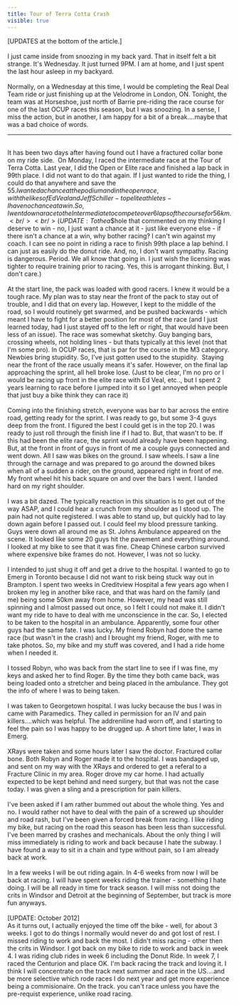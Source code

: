 ---title: Tour of Terra Cotta Crashvisible: true---<div>
  [UPDATES at the bottom of the article.]<br /><br />I just came inside from snoozing in my back yard. That in itself felt a bit strange. It's Wednesday. It just turned 9PM. I am at home, and I just spent the last hour asleep in my backyard.&nbsp;<br /><br />Normally, on a Wednesday at this time, I would be completing the Real Deal Team ride or just finishing up at the Velodrome in London, ON. Tonight, the team was at Horseshoe, just north of Barrie pre-riding the race course for one of the last OCUP races this season, but I was snoozing. In a sense, I miss the action, but in another, I am happy for a bit of a break....maybe that was a bad choice of words.<br />
  
  <hr id="system-readmore" />
  
  <br />It has been two days after having found out I have a fractured collar bone on my ride side. &nbsp;On Monday, I raced the intermediate race at the Tour of Terra Cotta. Last year, I did the Open or Elite race and finished a lap back in 99th place. I did not want to do that again. If I just wanted to ride the thing, I could do that anywhere and save the $55. I wanted a chance at the podium and in the open race, with the likes of Ed Veal and Jeff Schiller - top elite athletes - I have no chance at a win. So, I went down a race to the Intermediate to compete over 6 laps of the course for 56km.<br /><br />(UPDATE: To the a$$hole that commented on my thinking I deserve to win - no, I just want a chance at it - just like everyone else - if there isn't a chance at a win, why bother racing? I can't win against my coach. I can see no point in riding a race to finish 99th place a lap behind. I can just as easily do the donut ride. And, no, I don't want sympathy. Racing is dangerous. Period. We all know that going in. I just wish the licensing was tighter to require training prior to racing. Yes, this is arrogant thinking. But, I don't care.)<br /><br />At the start line, the pack was loaded with good racers. I knew it would be a tough race. My plan was to stay near the front of the pack to stay out of trouble, and I did that on every lap. However, I kept to the middle of the road, so I would routinely get swarmed, and be pushed backwards - which meant I have to fight for a better position for most of the race (and I just learned today, had I just stayed off to the left or right, that would have been less of an issue). The race was somewhat sketchy. Guy banging bars, crossing wheels, not holding lines - but thats typically at this level (not that I'm some pro). In OCUP races, that is par for the course in the M3 category. Newbies bring stupidity. So, I've just gotten used to the stupidity. &nbsp;Staying near the front of the race usually means it's safer. However, on the final lap approaching the sprint, all hell broke lose. (Just to be clear, I'm no pro or I would be racing up front in the elite race with Ed Veal, etc.., but I spent 2 years learning to race before I jumped into it so I get annoyed when people that just buy a bike think they can race it)<br /><br /> Coming into the finishing stretch, everyone was bar to bar across the entire road, getting ready for the sprint. I was ready to go, but some 3-4 guys deep from the front. I figured the best I could get is in the top 20. I was ready to just roll through the finish line if I had to. But, that wasn't to be. If this had been the elite race, the sprint would already have been happening. But, at the front in front of guys in front of me a couple guys connected and went down. All I saw was bikes on the ground. I saw wheels. I saw a line through the carnage and was prepared to go around the downed bikes when all of a sudden a rider, on the ground, appeared right in front of me. My front wheel hit his back square on and over the bars I went. I landed hard on my right shoulder.<br /><br />I was a bit dazed. The typically reaction in this situation is to get out of the way ASAP, and I could hear a crunch from my shoulder as I stood up. The pain had not quite registered. I was able to stand up, but quickly had to lay down again before I passed out. I could feel my blood pressure tanking. Guys were down all around me as St. Johns Ambulance appeared on the scene. It looked like some 20 guys hit the pavement and everything around. I looked at my bike to see that it was fine. Cheap Chinese carbon survived where expensive bike frames do not. However, I was not so lucky.<br /><br />I intended to just shug it off and get a drive to the hospital. I wanted to go to Emerg in Toronto because I did not want to risk being stuck way out in Brampton. I spent two weeks in Creditview Hospital a few years ago when I broken my leg in another bike race, and that was hard on the family (and me) being some 50km away from home. However, my head was still spinning and I almost passed out once, so I felt I could not make it. I didn't want my ride to have to deal with me unconscience in the car. So, I elected to be taken to the hospital in an ambulance. Apparently, some four other guys had the same fate. I was lucky. My friend Robyn had done the same race (but wasn't in the crash) and I brought my friend, Roger, with me to take photos. So, my bike and my stuff was covered, and I had a ride home when I needed it.<br /><br />I tossed Robyn, who was back from the start line to see if I was fine, my keys and asked her to find Roger. By the time they both came back, was being loaded onto a stretcher and being placed in the ambulance. They got the info of where I was to being taken. <br /><br />I was taken to Georgetown hospital. I was lucky because the bus I was in came with Paramedics. They called in permission for an IV and pain killers....which was helpful. The addreniline had worn off, and I starting to feel the pain so I was happy to be drugged up. A short time later, I was in Emerg.<br /><br />XRays were taken and some hours later I saw the doctor. Fractured collar bone. Both Robyn and Roger made it to the hospital. I was bandaged up, and sent on my way with the XRays and ordered to get a referal to a Fracture Clinic in my area. Roger drove my car home. I had actually expected to be kept behind and need surgery, but that was not the case today. I was given a sling and a prescription for pain killers.<br /><br />I've been asked if I am rather bummed out about the whole thing. Yes and no. I would rather not have to deal with the pain of a screwed up shoulder and road rash, but I've been given a forced break from racing. I like riding my bike, but racing on the road this season has been less than successful. I've been marred by crashes and mechanicals. About the only thing I will miss immediately is riding to work and back because I hate the subway. I have found a way to sit in a chain and type without pain, so I am already back at work.<br /><br />In a few weeks I will be out riding again. In 4-6 weeks from now I will be back at racing. I will have spent weeks riding the trainer - something I hate doing. I will be all ready in time for track season. I will miss not doing the crits in Windsor and Detroit at the beginning of September, but track is more fun anyways.<br /><br />[UPDATE: October 2012]<br />As it turns out, I actually enjoyed the time off the bike - well, for about 3 weeks. I got to do things I normally would never do and got lost of rest. I missed riding to work and back the most. I didn't miss racing - other then the crits in Windsor. I got back on my bike to ride to work and back in week 4. I was riding club rides in week 6 including the Donut Ride. In week 7, I raced the Centurion and place OK. I'm back racing the track and loving it. I think I will concentrate on the track next summer and race in the US....and be more selective which rode races I do next year and get more experience being a commisionaire. On the track. you can't race unless you have the pre-requist experience, unlike road racing.<br /><br />
</div>